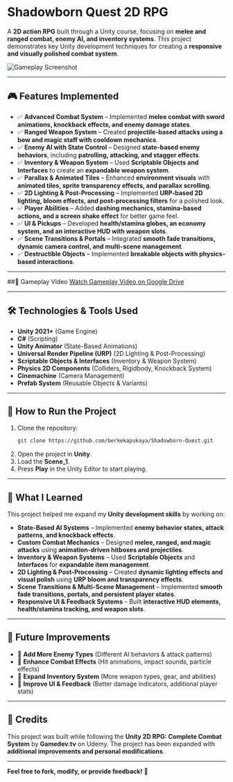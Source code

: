 # **Shadowborn Quest 2D RPG**
A **2D action RPG** built through a Unity course, focusing on **melee and ranged combat, enemy AI, and inventory systems**. This project demonstrates key Unity development techniques for creating a **responsive and visually polished combat system**.

![Gameplay Screenshot](https://github.com/berkekapukaya/Shadowborn-Quest/blob/main/Screenshots/Screenshot%202025-02-28%20at%2013.27.22.png)  

---

## **🎮 Features Implemented**
- ✅ **Advanced Combat System** – Implemented **melee combat with sword animations, knockback effects, and enemy damage states**.  
- ✅ **Ranged Weapon System** – Created **projectile-based attacks using a bow and magic staff with cooldown mechanics**.  
- ✅ **Enemy AI with State Control** – Designed **state-based enemy behaviors**, including **patrolling, attacking, and stagger effects**.  
- ✅ **Inventory & Weapon System** – Used **Scriptable Objects and Interfaces** to create an **expandable weapon system**.  
- ✅ **Parallax & Animated Tiles** – Enhanced **environment visuals** with **animated tiles, sprite transparency effects, and parallax scrolling**.  
- ✅ **2D Lighting & Post-Processing** – Implemented **URP-based 2D lighting, bloom effects, and post-processing filters** for a polished look.  
- ✅ **Player Abilities** – Added **dashing mechanics, stamina-based actions, and a screen shake effect** for better game feel.  
- ✅ **UI & Pickups** – Developed **health/stamina globes, an economy system, and an interactive HUD with weapon slots**.  
- ✅ **Scene Transitions & Portals** – Integrated **smooth fade transitions, dynamic camera control, and multi-scene management**.  
- ✅ **Destructible Objects** – Implemented **breakable objects with physics-based interactions**.  

---

##🎥 Gameplay Video
[Watch Gameplay Video on Google Drive](https://drive.google.com/file/d/17QfwmE1ZtLu_OfkFa7jdnfsUAspnsl61/view?usp=sharing)

---

## **🛠️ Technologies & Tools Used**
- **Unity 2021+** (Game Engine)  
- **C#** (Scripting)  
- **Unity Animator** (State-Based Animations)  
- **Universal Render Pipeline (URP)** (2D Lighting & Post-Processing)  
- **Scriptable Objects & Interfaces** (Inventory & Weapon System)  
- **Physics 2D Components** (Colliders, Rigidbody, Knockback System)  
- **Cinemachine** (Camera Management)  
- **Prefab System** (Reusable Objects & Variants)  

---

## **📂 How to Run the Project**
1. Clone the repository:  
   ```sh
   git clone https://github.com/berkekapukaya/Shadowborn-Quest.git

2. Open the project in **Unity**.  
3. Load the **Scene_1**.  
4. Press **Play** in the Unity Editor to start playing.  

---

## **📌 What I Learned**
This project helped me expand my **Unity development skills** by working on:  
- **State-Based AI Systems** – Implemented **enemy behavior states, attack patterns, and knockback effects**.  
- **Custom Combat Mechanics** – Designed **melee, ranged, and magic attacks** using **animation-driven hitboxes and projectiles**.  
- **Inventory & Weapon Systems** – Used **Scriptable Objects** and **Interfaces** for **expandable item management**.  
- **2D Lighting & Post-Processing** – Created **dynamic lighting effects and visual polish** using **URP bloom and transparency effects**.  
- **Scene Transitions & Multi-Scene Management** – Implemented **smooth fade transitions, portals, and persistent player states**.  
- **Responsive UI & Feedback Systems** – Built **interactive HUD elements, health/stamina tracking, and weapon slots**.  

---

## **🚀 Future Improvements**
- 🔹 **Add More Enemy Types** (Different AI behaviors & attack patterns)  
- 🔹 **Enhance Combat Effects** (Hit animations, impact sounds, particle effects)  
- 🔹 **Expand Inventory System** (More weapon types, gear, and abilities)  
- 🔹 **Improve UI & Feedback** (Better damage indicators, additional player stats)  

---

## **📜 Credits**
This project was built while following the **Unity 2D RPG: Complete Combat System** by **Gamedev.tv** on Udemy. The project has been expanded with **additional improvements and personal modifications**.  

---

**Feel free to fork, modify, or provide feedback!** 🚀  